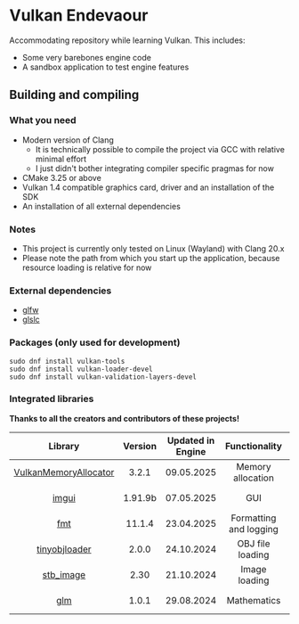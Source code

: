 # Vulkan Endevaour

Accommodating repository while learning Vulkan. This includes:

- Some very barebones engine code
- A sandbox application to test engine features

## Building and compiling

### What you need

- Modern version of Clang
  - It is technically possible to compile the project via GCC with relative minimal effort
  - I just didn't bother integrating compiler specific pragmas for now
- CMake 3.25 or above
- Vulkan 1.4 compatible graphics card, driver and an installation of the SDK
- An installation of all external dependencies

### Notes

- This project is currently only tested on Linux (Wayland) with Clang 20.x
- Please note the path from which you start up the application, because resource loading is relative for now

### External dependencies

- [glfw](https://github.com/glfw/glfw)
- [glslc](https://github.com/google/shaderc?tab=readme-ov-file#downloads)

### Packages (only used for development)

    sudo dnf install vulkan-tools
    sudo dnf install vulkan-loader-devel
    sudo dnf install vulkan-validation-layers-devel

### Integrated libraries

**Thanks to all the creators and contributors of these projects!**

| **Library**                                                                                | **Version** | **Updated in Engine** | **Functionality**           | **Type**       |
|:------------------------------------------------------------------------------------------:|:-----------:|:---------------------:|:---------------------------:|:--------------:|
| [VulkanMemoryAllocator](https://github.com/GPUOpen-LibrariesAndSDKs/VulkanMemoryAllocator) | 3.2.1       | 09.05.2025            | Memory allocation           | Source include |
| [imgui](https://github.com/ocornut/imgui)                                                  | 1.91.9b     | 07.05.2025            | GUI                         | Source include |
| [fmt](https://github.com/fmtlib/fmt)                                                       | 11.1.4      | 23.04.2025            | Formatting and logging      | Static library |
| [tinyobjloader](https://github.com/tinyobjloader/tinyobjloader)                            | 2.0.0       | 24.10.2024            | OBJ file loading            | Source include |
| [stb_image](https://github.com/nothings/stb/blob/master/stb_image.h)                       | 2.30        | 21.10.2024            | Image loading               | Source include |
| [glm](https://github.com/g-truc/glm)                                                       | 1.0.1       | 29.08.2024            | Mathematics                 | Source include |
